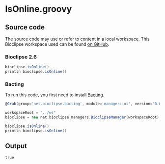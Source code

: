 # IsOnline.groovy
## Source code
The source code may use or refer to content in a local workspace. This
Bioclipse workspace used can be found
[on GitHub](https://github.com/bioclipse/bioclipse.scripting/tree/master/ws/).
### Bioclipse 2.6
```groovy
bioclipse.isOnline()
println bioclipse.isOnline()
```
### Bacting
To run this code, you first need to install
[Bacting](https://github.com/egonw/bacting).
<br />
```groovy
@Grab(group='net.bioclipse.bacting', module='managers-ui', version='0.0.3')

workspaceRoot = "../ws"
bioclipse = new net.bioclipse.managers.BioclipseManager(workspaceRoot);

bioclipse.isOnline()
println bioclipse.isOnline()
```
## Output
```plain
true
```
